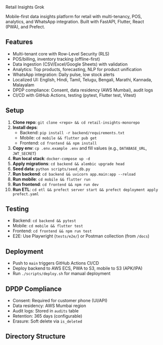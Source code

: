Retail Insights Grok

Mobile-first data insights platform for retail with multi-tenancy, POS, analytics, and WhatsApp integration. Built with FastAPI, Flutter, React (PWA), and Prefect.

## Features
- Multi-tenant core with Row-Level Security (RLS)
- POS/billing, inventory tracking (offline-first)
- Data ingestion (CSV/Excel/Google Sheets) with validation
- Analytics: Top products, forecasting, NLP for product unification
- WhatsApp integration: Daily pulse, low stock alerts
- Localized UI: English, Hindi, Tamil, Telugu, Bengali, Marathi, Kannada, Malayalam
- DPDP compliance: Consent, data residency (AWS Mumbai), audit logs
- CI/CD with GitHub Actions, testing (pytest, Flutter test, Vitest)

## Setup
1. **Clone repo**: `git clone <repo> && cd retail-insights-monorepo`
2. **Install deps**:
   - Backend: `pip install -r backend/requirements.txt`
   - Mobile: `cd mobile && flutter pub get`
   - Frontend: `cd frontend && npm install`
3. **Copy env**: `cp .env.example .env` and fill values (e.g., `DATABASE_URL`, `JWT_SECRET`)
4. **Run local stack**: `docker-compose up -d`
5. **Apply migrations**: `cd backend && alembic upgrade head`
6. **Seed data**: `python scripts/seed_db.py`
7. **Run backend**: `cd backend && uvicorn app.main:app --reload`
8. **Run mobile**: `cd mobile && flutter run`
9. **Run frontend**: `cd frontend && npm run dev`
10. **Run ETL**: `cd etl && prefect server start && prefect deployment apply prefect.yaml`

## Testing
- Backend: `cd backend && pytest`
- Mobile: `cd mobile && flutter test`
- Frontend: `cd frontend && npm run test`
- E2E: Use Playwright (`tests/e2e/`) or Postman collection (from `/docs`)

## Deployment
- Push to `main` triggers GitHub Actions CI/CD
- Deploy backend to AWS ECS, PWA to S3, mobile to S3 (APK/IPA)
- Run `./scripts/deploy.sh` for manual deployment

## DPDP Compliance
- Consent: Required for customer phone (UI/API)
- Data residency: AWS Mumbai region
- Audit logs: Stored in `audits` table
- Retention: 365 days (configurable)
- Erasure: Soft delete via `is_deleted`

## Directory Structure